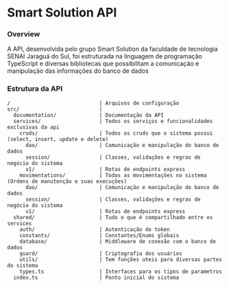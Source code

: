 # Smart Solution API

### Overview
A API, desenvolvida pelo grupo Smart Solution da faculdade de tecnologia SENAI Jaraguá do Sul, foi estruturada na linguagem de programação TypeScript e diversas bibliotecas que possibilitam a comunicação e manipulação das informações do banco de dados

### Estrutura da API

    /                             | Arquivos de configuração 
    src/                          |
      documentation/              | Documentação da API
      services/                   | Todos os serviços e funcionalidades exclusivas da api
        cruds/                    | Todos os cruds que o sistema possui (select, insert, update e delete)
          dao/                    | Comunicação e manipulação do banco de dados 
          session/                | Classes, validações e regras de negócio do sistema
          v1/                     | Rotas de endpoints express
        movimentations/           | Todas as movimentações no sistema (Ordens de manutenção e suas execuções)
          dao/                    | Comunicação e manipulação do banco de dados 
          session/                | Classes, validações e regras de negócio do sistema
          v1/                     | Rotas de endpoints express
      shared/                     | Tudo o que é compartilhado entre os services
        auth/                     | Autenticação do token
        constants/                | Constantes/Enums globais
        database/                 | Middleware de conexão com o banco de dados
        guard/                    | Criptografia dos usuários
        utils/                    | Tem funções uteis para diversas partes do sistema
        types.ts                  | Interfaces para os tipos de parametros
      index.ts                    | Ponto inicial do sistema
